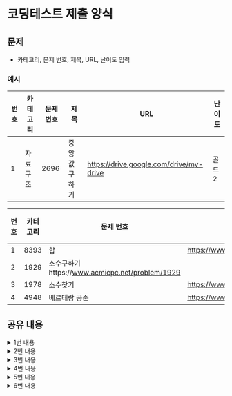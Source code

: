# 코딩테스트 제출 양식

## 문제
* 카테고리, 문제 번호, 제목, URL, 난이도 입력
### 예시

|번호|카테고리|문제 번호|제목|URL|난이도|
|---|---|---|---|---|---|
|1|자료구조|2696|중앙값 구하기|https://drive.google.com/drive/my-drive|골드2|


|번호|카테고리|문제 번호|제목|URL|난이도|
|---|---|---|---|---|---|
|1|8393|합|https://www.acmicpc.net/problem/8393|
|2|1929|소수구하기https://www.acmicpc.net/problem/1929|
|3|1978|소수찾기|https://www.acmicpc.net/problem/1978|
|4|4948|베르테랑 공준|https://www.acmicpc.net/problem/4948|

## 공유 내용
  
<details>
<summary>1번 내용</summary>
<div markdown="1">

  ```javascript
  const readline = require('readline').createInterface({
    input: process.stdin,
    output: process.stdout,
});

let input = [];

readline.on('line', function(line) {
    input = line.split(' ').map(el => parseInt(el));
}).on('close', function(){ 
    solution(input);
    process.exit();
});

const solution = input => {
    const A = parseInt(input[0]);
    console.log(A*(A+1)/2);
};


  ```
* 관련 내용 링크(블로그 등)

  *

</div>
</details>


<details>
<summary>2번 내용</summary>
<div markdown="1">

  ```python
  #코드 공유
  const fs = require('fs');
const input = fs.readFileSync('/dev/stdin').toString().trim().split(' ');

let N = Number(input[0]);
let M = Number(input[1]);
let isPrimeNumber = Array(M + 1).fill(true); // 0부터 M까지 true로 채운배열
isPrimeNumber[0] = isPrimeNumber[1] = false; // 0 과 1은 소수가 아니므로 false로 바꿔준다.

function result() {
  // 2부터 시작. 주어진값 N의 제곱근까지 i의 배수들을 모두 false로 만들어준다(i는 여전히 true)
  for (let i = 2; i <= Math.ceil(Math.sqrt(M)); i++) {
    if(isPrimeNumber[i]) {
      let m = 2; // 배수들을 구하기위해 곱해줄 수.
      while(i * m <= M) { 
        isPrimeNumber[i * m] = false; // i의 배수들을 false로 바꾼다.
        m++;  // i * m은 초기에 2 * 2 이고 m++ 해줌으로써 i + m은 2 * 3으로 바뀐다.
      }
    }
  }
  
  const results = []; // 결과값을 담을 배열.
  for(let i = N; i <= M; i++) { // N부터 M까지의 숫자 i가 소수인지 아닌지 확인하는 for문
    if(isPrimeNumber[i]) { 
		results.push(i); // i가 소수라면 results배열에 추가시켜준다.
    }
  }
  console.log(results.join('\n');
}

result();


  ```
* 관련 내용 링크(블로그 등)
에라토스테네스의 체 https://ko.wikipedia.org/wiki/%EC%97%90%EB%9D%BC%ED%86%A0%EC%8A%A4%ED%85%8C%EB%84%A4%EC%8A%A4%EC%9D%98_%EC%B2%B4 1)2부터 N까지의 모든 자연수를 나열한다. 2)남은 수 중에서 아직 처리하지 않은 가장 작은 수 i를 찾는다. 3)남은 수 중에서 i의 배수를 모두 제거한다. (i는 제거하지 않는다.) 4)더 이상 반복할 수 없을 때까지 2번과 3번의 과정을 반복한다.


  *

</div>
</details>

<details>
<summary>3번 내용</summary>
<div markdown="1">

  ```python
  const input = require('fs').readFileSync('/dev/stdin').toString().trim();
const [c, nums] = input.split("\n");

const isPrime = (n) => {
    if (n == 1) {
      return false;
    }
    
    for (let i = 2; i <= Math.sqrt(n); i++) {
      if (n % i === 0) {
        return false;
      }
    }

    return true;
}
console.log(nums.split(" ").filter(v => isPrime(v)).length);



  ```
* 관련 내용 링크(블로그 등)

  *

</div>
</details>


<details>
<summary>4번 내용</summary>
<div markdown="1">

  ```python
let input = require('fs').readFileSync('/dev/stdin').toString().split('\n').map(Number);

function isPrime(num) {
        if(num===1) return false;
        for(let i=2; i<=parseInt(Math.sqrt(num)); i++){
            if(num%i===0) return false;
        }
        return true;
    };

for(let i=0; i<input.length; i++){
    if(input[i]===0) break;
    
    let count = 0;
    for(let j=input[i]+1; j<=input[i]*2; j++){
        if(isPrime(j)) count++;
    };
    console.log(count);
}


  ```
* 관련 내용 링크(블로그 등)

  *

</div>
</details>


<details>
<summary>5번 내용</summary>
<div markdown="1">

  ```python
  #코드 공유
  ## 주석 필수


  ```
* 관련 내용 링크(블로그 등)

  *

</div>
</details>


<details>
<summary>6번 내용</summary>
<div markdown="1">

  ```python
  #코드 공유
  ## 주석 필수


  ```
* 관련 내용 링크(블로그 등)

  *

</div>
</details>
